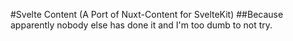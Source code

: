 #Svelte Content (A Port of Nuxt-Content for SvelteKit)
##Because apparently nobody else has done it and I'm too dumb to not try.

